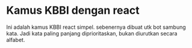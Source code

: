 # Kamus KBBI dengan react
Ini adalah kamus KBBI react simpel. sebenernya dibuat utk bot sambung kata. Jadi kata paling panjang diprioritaskan, bukan diurutkan secara alfabet.